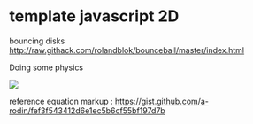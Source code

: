 # template javascript 2D
bouncing disks
http://raw.githack.com/rolandblok/bounceball/master/index.html
 
Doing some physics 


<img src="https://render.githubusercontent.com/render/math?math=e^{i \pi} = -1">



reference equation markup : https://gist.github.com/a-rodin/fef3f543412d6e1ec5b6cf55bf197d7b